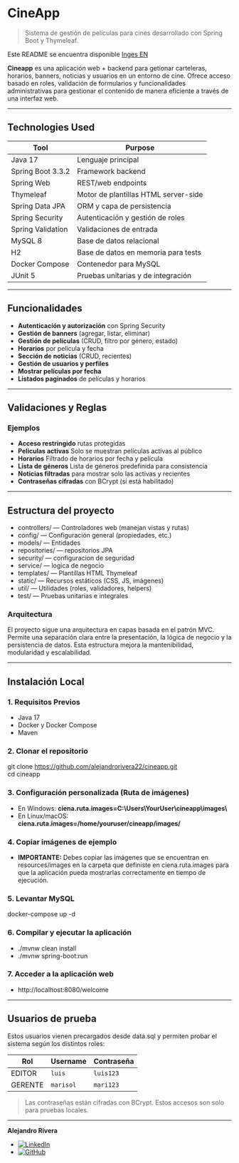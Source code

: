 # CineApp

> Sistema de gestión de películas para cines desarrollado con Spring Boot y Thymeleaf.

Este README se encuentra disponible [Inges EN](./README.md)

**Cineapp** es una aplicación web + backend para getionar carteleras,
horarios, banners, noticias y usuarios en un entorno de cine.
Ofrece acceso basado en roles, validación de formularios y funcionalidades
administrativas para gestionar el contenido de manera eficiente a través
de una interfaz web.

---

## Technologies Used

| Tool              | Purpose                              |
|-------------------|--------------------------------------|
| Java 17           | 	Lenguaje principal                  |
| Spring Boot 3.3.2 | Framework backend                    |
| Spring Web        | REST/web endpoints                   |
| Thymeleaf         | Motor de plantillas HTML server-side |
| Spring Data JPA   | ORM y capa de persistencia           |
| Spring Security   | Autenticación y gestión de roles     |
| Spring Validation | Validaciones de entrada              |
| MySQL 8           | Base de datos relacional             |
| H2                | Base de datos en memoria para tests  |
| Docker Compose    | Contenedor para MySQL                |
| JUnit 5           | Pruebas unitarias y de integración   |

---

##  Funcionalidades

- **Autenticación y autorización** con Spring Security
-  **Gestión de banners** (agregar, listar, eliminar)
-  **Gestión de películas** (CRUD, filtro por género, estado)
-  **Horarios** por película y fecha
-  **Sección de noticias** (CRUD, recientes)
-  **Gestión de usuarios y perfiles**
-  **Mostrar películas por fecha**
-  **Listados paginados** de películas y horarios

---

##  Validaciones y Reglas
### Ejemplos

-  **Acceso restringido** rutas protegidas
-  **Peliculas activas** Solo se muestran películas activas al público
-  **Horarios** Filtrado de horarios por fecha y película
-  **Lista de géneros** Lista de géneros predefinida para consistencia
-  **Noticias filtradas**  para mostrar solo las activas y recientes
-  **Contraseñas cifradas** con BCrypt (si está habilitado)

---

## Estructura del proyecto

- controllers/     — Controladores web (manejan vistas y rutas)
- config/          — Configuración general (propiedades, etc.)
- models/          — Entidades 
- repositories/    — repositorios JPA
- security/        — configuracion de seguridad
- service/         — logica de negocio
- templates/       — Plantillas HTML Thymeleaf
- static/          — Recursos estáticos (CSS, JS, imágenes)
- util/            — Utilidades (roles, validadores, helpers)
- test/            — Pruebas unitarias e integrales

### Arquitectura
El proyecto sigue una arquitectura en capas basada en el patrón MVC.
Permite una separación clara entre la presentación, la lógica de negocio y la persistencia de datos.
Esta estructura mejora la mantenibilidad, modularidad y escalabilidad.

---
##  Instalación Local

### 1. Requisitos Previos

- Java 17 
- Docker y Docker Compose
- Maven

### 2. Clonar el repositorio
git clone https://github.com/alejandrorivera22/cineapp.git  
cd cineapp

### 3. Configuración personalizada (Ruta de imágenes)
- En Windows:
  **ciena.ruta.images=C:\\Users\\YourUser\\cineapp\\images\\**
- En Linux/macOS:
  **ciena.ruta.images=/home/youruser/cineapp/images/**

### 4. Copiar imágenes de ejemplo
- **IMPORTANTE:** Debes copiar las imágenes que se encuentran en resources/images en la carpeta que definiste
en ciena.ruta.images para que la aplicación pueda mostrarlas 
correctamente en tiempo de ejecución.

### 5. Levantar MySQL
docker-compose up -d

### 6. Compilar y ejecutar la aplicación
- ./mvnw clean install
- ./mvnw spring-boot:run

### 7. Acceder a la aplicación web
- http://localhost:8080/welcome

---
 ## Usuarios de prueba
Estos usuarios vienen precargados desde data.sql y
permiten probar el sistema según los distintos roles:

| Rol      | Username       | Contraseña |
|----------|----------------|------------|
| EDITOR    | `luis`         | `luis123`  |
| GERENTE   | `marisol `     | `mari123`  |

> Las contraseñas están cifradas con BCrypt. 
> Estos accesos son solo para pruebas locales.

---
**Alejandro Rivera**
- [![LinkedIn](https://img.shields.io/badge/LinkedIn-Connect-blue?logo=linkedin)](https://www.linkedin.com/in/alejandro-rivera-verdayes-443895375/)
- [![GitHub](https://img.shields.io/badge/GitHub-000?style=for-the-badge&logo=github&logoColor=white)](https://github.com/alejandrorivera22)

